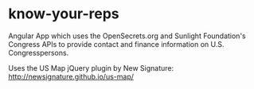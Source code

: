 # know-your-reps
Angular App which uses the OpenSecrets.org and Sunlight Foundation's Congress APIs to provide contact and finance information on U.S. Congresspersons.


Uses the US Map jQuery plugin by New Signature: http://newsignature.github.io/us-map/